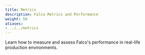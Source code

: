 ```yaml
---
title: Metrics
description: Falco Metrics and Performance
weight: 50
aliases:
- ../../metrics
---
```


Learn how to measure and assess Falco's performance in real-life production environments.
